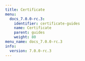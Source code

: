 ```yaml
---
title: Certificate
menu:
  docs_7.0.0-rc.3:
    identifier: certificate-guides
    name: Certificate
    parent: guides
    weight: 80
menu_name: docs_7.0.0-rc.3
info:
  version: 7.0.0-rc.3
---
```


